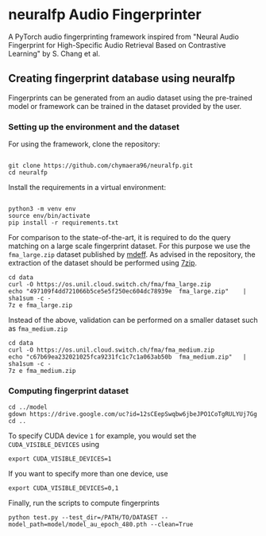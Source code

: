 # neuralfp Audio Fingerprinter
A PyTorch audio fingerprinting framework inspired from "Neural Audio Fingerprint for High-Specific Audio Retrieval Based on Contrastive Learning" by S. Chang et al.

## Creating fingerprint database using neuralfp
Fingerprints can be generated from an audio dataset using the pre-trained model or framework can be trained in the dataset provided by the user. 

### Setting up the environment and the dataset
For using the framework, clone the repository:
```shell

git clone https://github.com/chymaera96/neuralfp.git
cd neuralfp
```

Install the requirements in a virtual environment:
```shell

python3 -m venv env
source env/bin/activate
pip install -r requirements.txt
```
For comparison to the state-of-the-art, it is required to do the query matching on a large scale fingerprint dataset. For this purpose we use the ```fma_large.zip``` dataset published by [mdeff](https://github.com/mdeff/fma). As advised in the repository, the extraction of the dataset should be performed using [7zip](https://www.7-zip.org/download.html).
```shell
cd data
curl -O https://os.unil.cloud.switch.ch/fma/fma_large.zip
echo "497109f4dd721066b5ce5e5f250ec604dc78939e  fma_large.zip"    | sha1sum -c -
7z e fma_large.zip

```
Instead of the above, validation can be performed on a smaller dataset such as ```fma_medium.zip```
``` shell
cd data
curl -O https://os.unil.cloud.switch.ch/fma/fma_medium.zip
echo "c67b69ea232021025fca9231fc1c7c1a063ab50b  fma_medium.zip"   | sha1sum -c -
7z e fma_medium.zip
```

### Computing fingerprint dataset
```shell
cd ../model
gdown https://drive.google.com/uc?id=12sCEepSwqbw6jbeJPO1CoTgRULYUj7Gg
cd ..
```
To specify CUDA device ```1``` for example, you would set the ```CUDA_VISIBLE_DEVICES``` using
```shell
export CUDA_VISIBLE_DEVICES=1
```
If you want to specify more than one device, use
```shell
export CUDA_VISIBLE_DEVICES=0,1
```
Finally, run the scripts to compute fingerprints
```shell
python test.py --test_dir=/PATH/TO/DATASET --model_path=model/model_au_epoch_480.pth --clean=True
```



